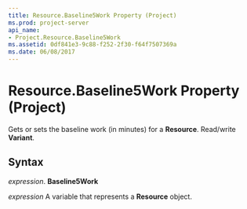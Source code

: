 ```yaml
---
title: Resource.Baseline5Work Property (Project)
ms.prod: project-server
api_name:
- Project.Resource.Baseline5Work
ms.assetid: 0df841e3-9c88-f252-2f30-f64f7507369a
ms.date: 06/08/2017
---
```



# Resource.Baseline5Work Property (Project)

Gets or sets the baseline work (in minutes) for a **Resource**. Read/write **Variant**.


## Syntax

 _expression_. **Baseline5Work**

 _expression_ A variable that represents a **Resource** object.



